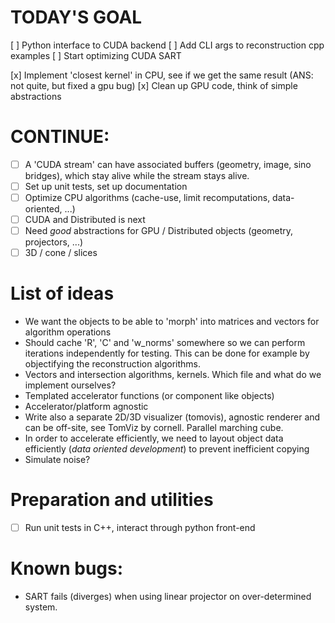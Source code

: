 # TODAY'S GOAL
[ ] Python interface to CUDA backend
[ ] Add CLI args to reconstruction cpp examples
[ ] Start optimizing CUDA SART

[x] Implement 'closest kernel' in CPU, see if we get the same result (ANS: not quite, but fixed a gpu bug)
[x] Clean up GPU code, think of simple abstractions

# CONTINUE:
* [ ] A 'CUDA stream' can have associated buffers (geometry, image, sino bridges), which stay alive while the stream stays alive.
* [ ] Set up unit tests, set up documentation
* [ ] Optimize CPU algorithms (cache-use, limit recomputations, data-oriented, ...)
* [ ] CUDA and Distributed is next
* [ ] Need *good* abstractions for GPU / Distributed objects (geometry, projectors, ...)
* [ ] 3D / cone / slices

# List of ideas
* We want the objects to be able to 'morph' into matrices and vectors for algorithm operations
* Should cache 'R', 'C' and 'w_norms' somewhere so we can perform iterations independently for testing. This can be done for example by objectifying the reconstruction algorithms.
* Vectors and intersection algorithms, kernels. Which file and what do we implement ourselves?
* Templated accelerator functions (or component like objects)
* Accelerator/platform agnostic
* Write also a separate 2D/3D visualizer (tomovis), agnostic renderer and can be off-site, see TomViz by cornell. Parallel marching cube.
* In order to accelerate efficiently, we need to layout object data efficiently (*data oriented development*) to prevent inefficient copying
* Simulate noise?

# Preparation and utilities
* [ ] Run unit tests in C++, interact through python front-end

# Known bugs:
- SART fails (diverges) when using linear projector on over-determined system.
